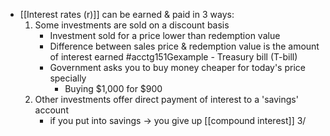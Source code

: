 - [[Interest rates (r)]] can be earned & paid in 3 ways:
	1. Some investments are sold on a discount basis
		- Investment sold for a price lower than redemption value
		- Difference between sales price & redemption value is the amount of interest earned
		 #acctg151Gexample - Treasury bill (T-bill)
		 - Government asks you to buy money cheaper for today's price specially
			 - Buying $1,000 for $900
	2. Other investments offer direct payment of interest to a 'savings' account
		- if you put into savings $\rightarrow$ you give up [[compound interest]]
	3/
